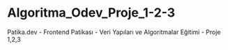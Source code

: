 # Algoritma_Odev_Proje_1-2-3
Patika.dev - Frontend Patikası - Veri Yapıları ve Algoritmalar Eğitimi - Proje 1,2,3
